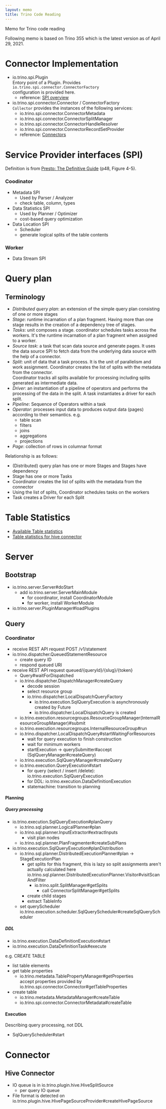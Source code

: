 ```yaml
---
layout: memo
title: Trino Code Reading
---
```


Memo for Trino code reading

Following memo is based on Trino 355 which is the latest version as of April 29, 2021.

# Connector Implementation
- io.trino.spi.Plugin  
Entory point of a Plugin. Provides `io.trino.spi.connector.ConnectorFactory`  
configuration is provided here.  
  - reference: [SPI overview](https://trino.io/docs/current/develop/spi-overview.html)
- io.trino.spi.connector.Connector / ConnectorFactory  
`Collector` provides the instances of the following services:
  - io.trino.spi.connector.ConnectorMetadata
  - io.trino.spi.connector.ConnectorSplitManager
  - io.trino.spi.connector.ConnectorHandleResolver
  - io.trino.spi.connector.ConnectorRecordSetProvider
  - reference: [Connectors](https://trino.io/docs/current/develop/connectors.html)

# Service Provider interfaces (SPI)
Definition is from [Presto: The Definitive Guide](https://www.oreilly.com/library/view/presto-the-definitive/9781492044260/) (p48, Figure 4-5).

### Coodinator
- Metadata SPI
  - Used by Parser / Analyzer
  - check table, column, types
- Data Statistics SPI
  - Used by Planner / Optimizer
  - cost-based query optimization
- Data Location SPI
  - Scheduler
  - generate logical splits of the table contents

### Worker
- Data Stream SPI

# Query plan
## Terminology
- *Distributed query plan*: an extension of the simple query plan consisting of one or more stages
- *Stage*: runtime incarnation of a plan fragment. Having more than one stage results in the creation of a dependency tree of stages.
- *Tasks*: unit composes a stage. coordinator schedules tasks across the workers. It's the runtime incarnation of a plan fragment when assigned to a worker.
- *Source task*: a task that scan data source and generate pages. It uses the data source SPI to fetch data from the underlying data source with the help of a connector.
- *Split*: unit of data that a task process. It is the unit of parallelism and work assignment. Coordinator creates the list of splits with the metadata from the connector.  
Coordinator tracks all splits available for processing including splits generated as intermediate data.
- *Driver*: an instantiation of a pipeline of operators and performs the processing of the data in the split. A task instantiates a driver for each split.
- *Pipeline*: Sequence of Operators within a task
- *Operator*: processes input data to produces output data (pages) according to their semantics. e.g.
  - table scan
  - filters
  - joins
  - aggregations
  - projections
- *Page*: collection of rows in columnar format

Relationship is as follows:
- (Distributed) query plan has one or more Stages and Stages have dependency
- Stage has one or more Tasks
- Coordinator creates the list of splits with the metadata from the connector
- Using the list of splits, Coordinator schedules tasks on the workers
- Task creates a Driver for each Split

# Table Statistics
- [Available Table statistics](https://trino.io/docs/current/optimizer/statistics.html)
- [Table statistics for hive connector](https://trino.io/docs/current/connector/hive.html#table-statistics)

# Server
## Bootstrap
- io.trino.server.Server#doStart
  - add io.trino.server.ServerMainModule
    - for coordinator, install CoordinatorModule
    - for worker, install WorkerModule
- io.trino.server.PluginManager#loadPlugins

## Query
### Coordinator
- receive REST API request POST /v1/statement
- io.trino.dispatcher.QueuedStatementResource
  - create query ID
  - respond queued URI
- receive REST API request queued/{queryId}/{slug}/{token}
  - Query#waitForDispatched
  - io.trino.dispatcher.DispatchManager#createQuery
    - decode session
    - select resource group
    - io.trino.dispatcher.LocalDispatchQueryFactory
      - io.trino.execution.SqlQueryExecution is asynchronously created by Future
      - io.trino.dispatcher.LocalDispatchQuery is created 
  - io.trino.execution.resourcegroups.ResourceGroupManager(InternalResourceGroupManager)#submit
  - io.trino.execution.resourcegroups.InternalResourceGroup#run
  - io.trino.dispatcher.LocalDispatchQuery#startWaitingForResources
    - wait for query execution to finish construction
    - wait for minimum workers
    - startExecution -> querySubmitter#accept (SqlQueryManager#createQuery)
  - io.trino.execution.SqlQueryManager#createQuery
  - io.trino.execution.QueryExecution#start
    - for query (select / insert /delete): io.trino.execution.SqlQueryExecution
    - for DDL: io.trino.execution.DataDefinitionExecution
    - statemachine: transition to planning

#### Planning
##### Query processing
- io.trino.execution.SqlQueryExecution#planQuery
  - io.trino.sql.planner.LogicalPlanner#plan
  - io.trino.sql.planner.InputExtractor#extractInputs
    - visit plan nodes
  - io.trino.sql.planner.PlanFragmenter#createSubPlans
- io.trino.execution.SqlQueryExecution#planDistribution
  - io.trino.sql.planner.DistributedExecutionPlanner#plan -> StageExecutionPlan
    - get splits for this fragment, this is lazy so split assignments aren't actually calculated here  
      io.trino.sql.planner.DistributedExecutionPlanner.Visitor#visitScanAndFilter
      - io.trino.split.SplitManager#getSplits
        - call ConnectorSplitManager#getSplits
    - create child stages
    - extract TableInfo
  - set queryScheduler  
    io.trino.execution.scheduler.SqlQueryScheduler#createSqlQueryScheduler

##### DDL
- io.trino.execution.DataDefinitionExecution#start
- io.trino.execution.DataDefinitionTask#execute

e.g. CREATE TABLE
- list table elements
- get table properties
  - io.trino.metadata.TablePropertyManager#getProperties  
    accept properties provided by io.trino.spi.connector.Connector#getTableProperties
- create table
  - io.trino.metadata.MetadataManager#createTable
  - io.trino.spi.connector.ConnectorMetadata#createTable

#### Execution
Describing query processing, not DDL
- SqlQueryScheduler#start

# Connector
## Hive Connector
- IO queue is in io.trino.plugin.hive.HiveSplitSource
  - per query IO queue
- File format is detected on io.trino.plugin.hive.HivePageSourceProvider#createHivePageSource
